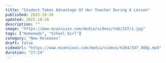 ```yaml
---
title: "Student Takes Advantage Of Her Teacher During A Lesson"
published: 2025-10-26
updated: 2025-10-26
description: ""
image: "https://www.mzansixxx.com/media/videos/tmb/337/1.jpg"
tags: ["Homemade", "School Girl"]
category: "New Releases"
draft: false
videoUrl: "https://www.mzansixxx.com/media/videos/h264/337_480p.mp4"
duration: "27:24"
---
```


